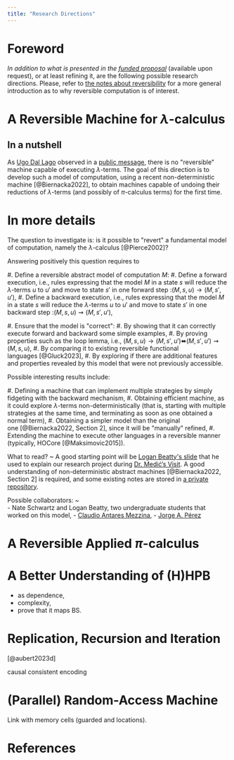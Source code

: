 ```yaml
---
title: "Research Directions"
---
```


# Foreword

_In addition to what is presented in the [funded proposal](https://www.nsf.gov/awardsearch/showAward?AWD_ID=2242786)_ (available upon request), or at least refining it, are the following possible research directions.
Please, refer to [the notes about reversibility](https://github.com/CinRC/Exercises-on-CCS-CCSK-and-RCCS/tree/master/some_notes_about_reversibility) for a more general introduction as to why reversible computation is of interest.

# A Reversible Machine for $\lambda$-calculus

## In a nutshell

As [Ugo Dal Lago](https://udallago.github.io/) observed in a [public message](https://mathstodon.xyz/@ugodallago/109524427430117768), there is no "reversible" machine capable of executing $λ$-terms. 
The goal of this direction is to develop such a model of computation, using a recent non-deterministic machine [@Biernacka2022], to obtain machines capable of undoing their reductions of $λ$-terms (and possibly of $π$-calculus terms) for the first time.
  
# In more details
 
The question to investigate is: is it possible to "revert" a fundamental model of computation, namely the $λ$-calculus [@Pierce2002]?

Answering positively this question requires to 

#. Define a reversible abstract model of computation $M$:
    #. Define a forward execution, i.e., rules expressing that the model $M$ in a state $s$ will reduce the $λ$-terms $u$ to $u'$ and move to state $s'$ in one forward step :$(M, s, u) → (M, s', u')$,
    #. Define a backward execution, i.e., rules expressing that the model $M$ in a state $s$ will reduce the $λ$-terms $u$ to $u'$ and move to state $s'$ in one backward step :$(M, s, u) ⇝ (M, s', u')$,

#. Ensure that the model is "correct":
    #. By showing that it can correctly execute forward and backward some simple examples,
    #. By proving properties such as the loop lemma, i.e., $(M, s, u) → (M, s', u') ⬌ (M, s', u') ⇝ (M, s, u)$,
    #. By comparing it to existing reversible functional languages [@Gluck2023],
    #. By exploring if there are additional features and properties revealed by this model that were not previously accessible.
    
Possible interesting results include:

#. Defining a machine that can implement multiple strategies by simply fidgeting with the backward mechanism,
#. Obtaining efficient machine, as it could explore $\lambda$-terms non-deterministically (that is, starting with multiple strategies at the same time, and terminating as soon as one obtained a normal term), 
#. Obtaining a simpler model than the original one [@Biernacka2022, Section 2], since it will be "manually" refined,
#. Extending the machine to execute other languages in a reversible manner (typically, HOCore [@Maksimovic2015]).

What to read?
~ 
  A good starting point will be [Logan Beatty's slide](https://spots.augusta.edu/caubert/2024_Medic_Visit/Logan_Beatty_Presentation.pdf) that he used to explain our research project during [Dr. Medić’s Visit](https://spots.augusta.edu/caubert/2024_Medic_Visit/).
  A good understanding of non-deterministic abstract machines [@Biernacka2022, Section 2] is required, and some existing notes are stored in [a private repository](https://github.com/CinRC/reversible-lambda).

Possible collaborators:
~  
    - Nate Schwartz and Logan Beatty, two undergraduate students that worked on this model,
    - [Claudio Antares Mezzina](https://sites.google.com/view/claudio-mezzina),
    - [Jorge A. Pérez](https://www.jperez.nl/)
    
# A Reversible Applied $\pi$-calculus

# A Better Understanding of (H)HPB

- as dependence,
- complexity,
- prove that it maps BS.

# Replication, Recursion and Iteration

[@aubert2023d]

causal consistent encoding

# (Parallel) Random-Access Machine

Link with memory cells (guarded and locations).

# References
